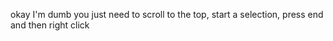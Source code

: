 okay I'm dumb you just need to scroll to the top, start a selection, press end and then right click
